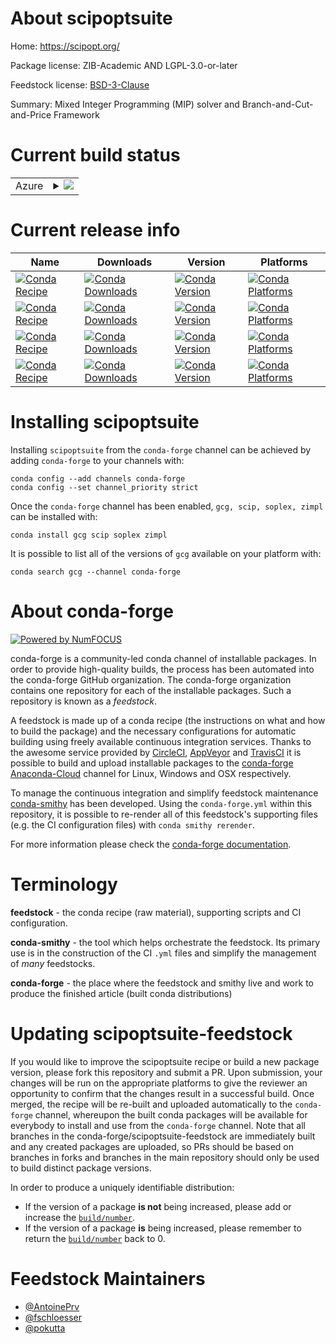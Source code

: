 About scipoptsuite
==================

Home: https://scipopt.org/

Package license: ZIB-Academic AND LGPL-3.0-or-later

Feedstock license: [BSD-3-Clause](https://github.com/conda-forge/scipoptsuite-feedstock/blob/master/LICENSE.txt)

Summary: Mixed Integer Programming (MIP) solver and Branch-and-Cut-and-Price Framework

Current build status
====================


<table>
    
  <tr>
    <td>Azure</td>
    <td>
      <details>
        <summary>
          <a href="https://dev.azure.com/conda-forge/feedstock-builds/_build/latest?definitionId=11841&branchName=master">
            <img src="https://dev.azure.com/conda-forge/feedstock-builds/_apis/build/status/scipoptsuite-feedstock?branchName=master">
          </a>
        </summary>
        <table>
          <thead><tr><th>Variant</th><th>Status</th></tr></thead>
          <tbody><tr>
              <td>linux_64</td>
              <td>
                <a href="https://dev.azure.com/conda-forge/feedstock-builds/_build/latest?definitionId=11841&branchName=master">
                  <img src="https://dev.azure.com/conda-forge/feedstock-builds/_apis/build/status/scipoptsuite-feedstock?branchName=master&jobName=linux&configuration=linux_64_" alt="variant">
                </a>
              </td>
            </tr><tr>
              <td>osx_64</td>
              <td>
                <a href="https://dev.azure.com/conda-forge/feedstock-builds/_build/latest?definitionId=11841&branchName=master">
                  <img src="https://dev.azure.com/conda-forge/feedstock-builds/_apis/build/status/scipoptsuite-feedstock?branchName=master&jobName=osx&configuration=osx_64_" alt="variant">
                </a>
              </td>
            </tr><tr>
              <td>win_64</td>
              <td>
                <a href="https://dev.azure.com/conda-forge/feedstock-builds/_build/latest?definitionId=11841&branchName=master">
                  <img src="https://dev.azure.com/conda-forge/feedstock-builds/_apis/build/status/scipoptsuite-feedstock?branchName=master&jobName=win&configuration=win_64_" alt="variant">
                </a>
              </td>
            </tr>
          </tbody>
        </table>
      </details>
    </td>
  </tr>
</table>

Current release info
====================

| Name | Downloads | Version | Platforms |
| --- | --- | --- | --- |
| [![Conda Recipe](https://img.shields.io/badge/recipe-gcg-green.svg)](https://anaconda.org/conda-forge/gcg) | [![Conda Downloads](https://img.shields.io/conda/dn/conda-forge/gcg.svg)](https://anaconda.org/conda-forge/gcg) | [![Conda Version](https://img.shields.io/conda/vn/conda-forge/gcg.svg)](https://anaconda.org/conda-forge/gcg) | [![Conda Platforms](https://img.shields.io/conda/pn/conda-forge/gcg.svg)](https://anaconda.org/conda-forge/gcg) |
| [![Conda Recipe](https://img.shields.io/badge/recipe-scip-green.svg)](https://anaconda.org/conda-forge/scip) | [![Conda Downloads](https://img.shields.io/conda/dn/conda-forge/scip.svg)](https://anaconda.org/conda-forge/scip) | [![Conda Version](https://img.shields.io/conda/vn/conda-forge/scip.svg)](https://anaconda.org/conda-forge/scip) | [![Conda Platforms](https://img.shields.io/conda/pn/conda-forge/scip.svg)](https://anaconda.org/conda-forge/scip) |
| [![Conda Recipe](https://img.shields.io/badge/recipe-soplex-green.svg)](https://anaconda.org/conda-forge/soplex) | [![Conda Downloads](https://img.shields.io/conda/dn/conda-forge/soplex.svg)](https://anaconda.org/conda-forge/soplex) | [![Conda Version](https://img.shields.io/conda/vn/conda-forge/soplex.svg)](https://anaconda.org/conda-forge/soplex) | [![Conda Platforms](https://img.shields.io/conda/pn/conda-forge/soplex.svg)](https://anaconda.org/conda-forge/soplex) |
| [![Conda Recipe](https://img.shields.io/badge/recipe-zimpl-green.svg)](https://anaconda.org/conda-forge/zimpl) | [![Conda Downloads](https://img.shields.io/conda/dn/conda-forge/zimpl.svg)](https://anaconda.org/conda-forge/zimpl) | [![Conda Version](https://img.shields.io/conda/vn/conda-forge/zimpl.svg)](https://anaconda.org/conda-forge/zimpl) | [![Conda Platforms](https://img.shields.io/conda/pn/conda-forge/zimpl.svg)](https://anaconda.org/conda-forge/zimpl) |

Installing scipoptsuite
=======================

Installing `scipoptsuite` from the `conda-forge` channel can be achieved by adding `conda-forge` to your channels with:

```
conda config --add channels conda-forge
conda config --set channel_priority strict
```

Once the `conda-forge` channel has been enabled, `gcg, scip, soplex, zimpl` can be installed with:

```
conda install gcg scip soplex zimpl
```

It is possible to list all of the versions of `gcg` available on your platform with:

```
conda search gcg --channel conda-forge
```


About conda-forge
=================

[![Powered by
NumFOCUS](https://img.shields.io/badge/powered%20by-NumFOCUS-orange.svg?style=flat&colorA=E1523D&colorB=007D8A)](https://numfocus.org)

conda-forge is a community-led conda channel of installable packages.
In order to provide high-quality builds, the process has been automated into the
conda-forge GitHub organization. The conda-forge organization contains one repository
for each of the installable packages. Such a repository is known as a *feedstock*.

A feedstock is made up of a conda recipe (the instructions on what and how to build
the package) and the necessary configurations for automatic building using freely
available continuous integration services. Thanks to the awesome service provided by
[CircleCI](https://circleci.com/), [AppVeyor](https://www.appveyor.com/)
and [TravisCI](https://travis-ci.com/) it is possible to build and upload installable
packages to the [conda-forge](https://anaconda.org/conda-forge)
[Anaconda-Cloud](https://anaconda.org/) channel for Linux, Windows and OSX respectively.

To manage the continuous integration and simplify feedstock maintenance
[conda-smithy](https://github.com/conda-forge/conda-smithy) has been developed.
Using the ``conda-forge.yml`` within this repository, it is possible to re-render all of
this feedstock's supporting files (e.g. the CI configuration files) with ``conda smithy rerender``.

For more information please check the [conda-forge documentation](https://conda-forge.org/docs/).

Terminology
===========

**feedstock** - the conda recipe (raw material), supporting scripts and CI configuration.

**conda-smithy** - the tool which helps orchestrate the feedstock.
                   Its primary use is in the construction of the CI ``.yml`` files
                   and simplify the management of *many* feedstocks.

**conda-forge** - the place where the feedstock and smithy live and work to
                  produce the finished article (built conda distributions)


Updating scipoptsuite-feedstock
===============================

If you would like to improve the scipoptsuite recipe or build a new
package version, please fork this repository and submit a PR. Upon submission,
your changes will be run on the appropriate platforms to give the reviewer an
opportunity to confirm that the changes result in a successful build. Once
merged, the recipe will be re-built and uploaded automatically to the
`conda-forge` channel, whereupon the built conda packages will be available for
everybody to install and use from the `conda-forge` channel.
Note that all branches in the conda-forge/scipoptsuite-feedstock are
immediately built and any created packages are uploaded, so PRs should be based
on branches in forks and branches in the main repository should only be used to
build distinct package versions.

In order to produce a uniquely identifiable distribution:
 * If the version of a package **is not** being increased, please add or increase
   the [``build/number``](https://docs.conda.io/projects/conda-build/en/latest/resources/define-metadata.html#build-number-and-string).
 * If the version of a package **is** being increased, please remember to return
   the [``build/number``](https://docs.conda.io/projects/conda-build/en/latest/resources/define-metadata.html#build-number-and-string)
   back to 0.

Feedstock Maintainers
=====================

* [@AntoinePrv](https://github.com/AntoinePrv/)
* [@fschloesser](https://github.com/fschloesser/)
* [@pokutta](https://github.com/pokutta/)

